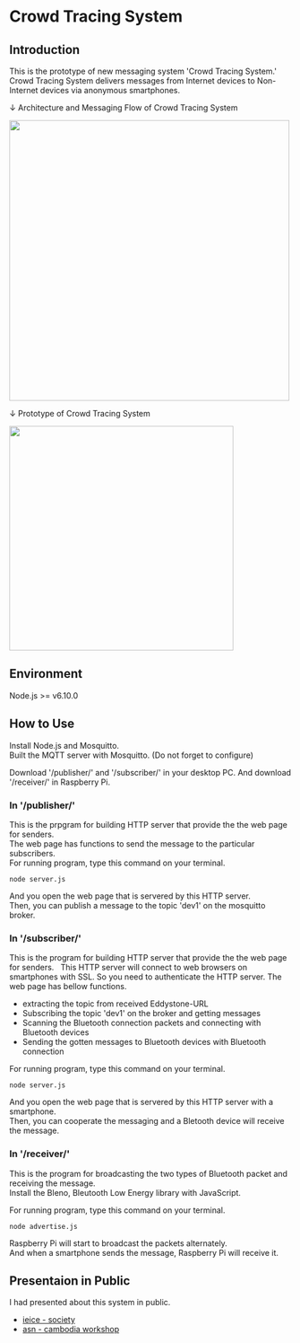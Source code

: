 # Crowd Tracing System


## Introduction

This is the prototype of new messaging system 'Crowd Tracing System.'  
Crowd Tracing System delivers messages from Internet devices to Non-Internet devices via anonymous smartphones.

<span>↓ Architecture and Messaging Flow of Crowd Tracing System</span>

<img src="https://raw.githubusercontent.com/wiki/koduke/crowd_tracing/images/crowd_tracing.png" width="500px">

<span>↓ Prototype of Crowd Tracing System</span>

<img src="https://raw.githubusercontent.com/wiki/koduke/crowd_tracing/images/prototype.png" width="400px">

## Environment

Node.js >= v6.10.0

## How to Use

Install Node.js and Mosquitto.  
Built the MQTT server with Mosquitto. (Do not forget to configure)  

Download '/publisher/' and '/subscriber/' in your desktop PC. And download '/receiver/' in Raspberry Pi.  

### In '/publisher/'

This is the prpgram for building HTTP server that provide the the web page for senders.  
The web page has functions to send the message to the particular subscribers.  
For running program, type this command on your terminal.

```
node server.js
```

And you open the web page that is servered by this HTTP server.  
Then, you can publish a message to the topic 'dev1' on the mosquitto broker.

### In '/subscriber/'

This is the program for building HTTP server that provide the the web page for senders.  
This HTTP server will connect to web browsers on smartphones with SSL. So you need to authenticate the HTTP server.
The web page has bellow functions. 
- extracting the topic from received Eddystone-URL
- Subscribing the topic 'dev1' on the broker and getting messages
- Scanning the Bluetooth connection packets and connecting with Bluetooth devices
- Sending the gotten messages to Bluetooth devices with Bluetooth connection

For running program, type this command on your terminal.

```
node server.js
```

And you open the web page that is servered by this HTTP server with a smartphone.    
Then, you can cooperate the messaging and a Bletooth device will receive the message.

### In '/receiver/'

This is the program for broadcasting the two types of Bluetooth packet and receiving the message.  
Install the Bleno, Bleutooth Low Energy library with JavaScript.

For running program, type this command on your terminal.

```
node advertise.js
```

Raspberry Pi will start to broadcast the packets alternately.  
And when a smartphone sends the message, Raspberry Pi will receive it.

## Presentaion in Public

I had presented about this system in public. 
- [ieice - society](http://www.ieice.org/ken/paper/201612069bQ8/)
- [asn - cambodia workshop](http://www.gakkai-web.net/gakkai/ieice/S_2016/Settings/ab/b_18_015.html)


